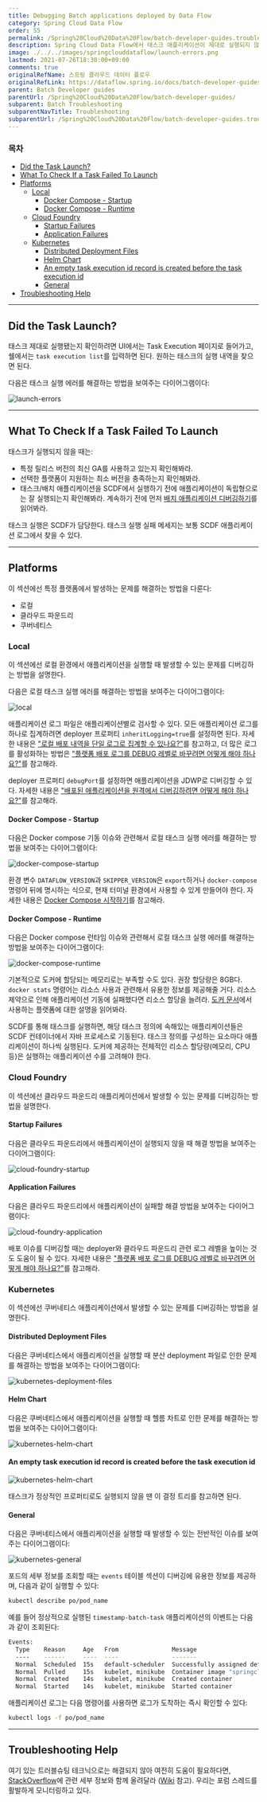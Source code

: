 ```yaml
---
title: Debugging Batch applications deployed by Data Flow
category: Spring Cloud Data Flow
order: 55
permalink: /Spring%20Cloud%20Data%20Flow/batch-developer-guides.troubleshooting.scdf-tasks/
description: Spring Cloud Data Flow에서 태스크 애플리케이션이 제대로 실행되지 않을 때 트러블슈팅 팁들
image: ./../../images/springclouddataflow/launch-errors.png
lastmod: 2021-07-26T18:30:00+09:00
comments: true
originalRefName: 스프링 클라우드 데이터 플로우
originalRefLink: https://dataflow.spring.io/docs/batch-developer-guides/troubleshooting/debugging-scdf-tasks/
parent: Batch Developer guides
parentUrl: /Spring%20Cloud%20Data%20Flow/batch-developer-guides/
subparent: Batch Troubleshooting
subparentNavTitle: Troubleshooting
subparentUrl: /Spring%20Cloud%20Data%20Flow/batch-developer-guides.troubleshooting/
---
```


### 목차

- [Did the Task Launch?](#did-the-task-launch)
- [What To Check If a Task Failed To Launch](#what-to-check-if-a-task-failed-to-launch)
- [Platforms](#platforms)
  + [Local](#local)
    * [Docker Compose - Startup](#docker-compose---startup)
    * [Docker Compose - Runtime](#docker-compose---runtime)
  + [Cloud Foundry](#cloud-foundry)
    * [Startup Failures](#startup-failures)
    * [Application Failures](#application-failures)
  + [Kubernetes](#kubernetes)
    * [Distributed Deployment Files](#distributed-deployment-files)
    * [Helm Chart](#helm-chart)
    * [An empty task execution id record is created before the task execution id](#an-empty-task-execution-id-record-is-created-before-the-task-execution-id)
    * [General](#general)
- [Troubleshooting Help](#troubleshooting-help)

---

## Did the Task Launch?

태스크 제대로 실행됐는지 확인하려면 UI에서는 Task Execution 페이지로 들어가고, 쉘에서는 `task execution list`를 입력하면 된다. 원하는 태스크의 실행 내역을 찾으면 된다.

다음은 태스크 실행 에러를 해결하는 방법을 보여주는 다이어그램이다:

![launch-errors](./../../images/springclouddataflow/launch-errors.png)

---

## What To Check If a Task Failed To Launch

태스크가 실행되지 않을 때는:

- 특정 릴리스 버전의 최신 GA를 사용하고 있는지 확인해봐라.
- 선택한 플랫폼이 지원하는 최소 버전을 충족하는지 확인해봐라.
- 태스크/배치 애플리케이션을 SCDF에서 실행하기 전에 애플리케이션이 독립형으로는 잘 실행되는지 확인해봐라. 계속하기 전에 먼저 [배치 애플리케이션 디버깅하기](../batch-developer-guides.troubleshooting.task-apps)를 읽어봐라.

태스크 실행은 SCDF가 담당한다. 태스크 실행 실패 메세지는 보통 SCDF 애플리케이션 로그에서 찾을 수 있다.

---

## Platforms

이 섹션에선 특정 플랫폼에서 발생하는 문제를 해결하는 방법을 다룬다:

- 로컬
- 클라우드 파운드리
- 쿠버네티스

### Local

이 섹션에선 로컬 환경에서 애플리케이션을 실행할 때 발생할 수 있는 문제를 디버깅하는 방법을 설명한다.

다음은 로컬 태스크 실행 에러를 해결하는 방법을 보여주는 다이어그램이다:

![local](./../../images/springclouddataflow/local2.png)

애플리케이션 로그 파일은 애플리케이션별로 검사할 수 있다. 모든 애플리케이션 로그를 하나로 집계하려면 deployer 프로퍼티 `inheritLogging=true`를 설정하면 된다. 자세한 내용은 ["로컬 배포 내역을 단일 로그로 집계할 수 있나요?"](https://dataflow.spring.io/docs/resources/faq/#aggregatelogs)를 참고하고, 더 많은 로그를 활성화하는 방법은 ["플랫폼 배포 로그를 DEBUG 레벨로 바꾸려면 어떻게 해야 하나요?"](https://dataflow.spring.io/docs/resources/faq/#debuglogs)를 참고해라.

deployer 프로퍼티 `debugPort`를 설정하면 애플리케이션을 JDWP로 디버깅할 수 있다. 자세한 내용은 ["배포된 애플리케이션을 원격에서 디버깅하려면 어떻게 해야 하나요?"](https://dataflow.spring.io/docs/resources/faq/#remotedebug)를 참고해라.

#### Docker Compose - Startup

다음은 Docker compose 기동 이슈와 관련해서 로컬 태스크 실행 에러를 해결하는 방법을 보여주는 다이어그램이다:

![docker-compose-startup](./../../images/springclouddataflow/docker-compose-startup2.png)

환경 변수 `DATAFLOW_VERSION`과 `SKIPPER_VERSION`은 `export`하거나 `docker-compose` 명령어 뒤에 명시하는 식으로, 현재 터미널 환경에서 사용할 수 있게 만들어야 한다. 자세한 내용은 [Docker Compose 시작하기](../installation.local-machine.docker-compose)를 참고해라.

#### Docker Compose - Runtime

다음은 Docker compose 런타임 이슈와 관련해서 로컬 태스크 실행 에러를 해결하는 방법을 보여주는 다이어그램이다:

![docker-compose-runtime](./../../images/springclouddataflow/docker-compose-runtime2.png)

기본적으로 도커에 할당되는 메모리로는 부족할 수도 있다. 권장 할당량은 8GB다. `docker stats` 명령어는 리소스 사용과 관련해서 유용한 정보를 제공해줄 거다. 리소스 제약으로 인해 애플리케이션 기동에 실패했다면 리소스 할당을 늘려라. [도커 문서](https://docs.docker.com/)에서 사용하는 플랫폼에 대한 설명을 읽어봐라.

SCDF를 통해 태스크를 실행하면, 해당 태스크 정의에 속해있는 애플리케이션들은 SCDF 컨테이너에서 자바 프로세스로 기동된다. 태스크 정의를 구성하는 요소마다 애플리케이션이 하나씩 실행된다. 도커에 제공하는 전체적인 리소스 할당량(메모리, CPU 등)은 실행하는 애플리케이션 수를 고려해야 한다.

### Cloud Foundry

이 섹션에선 클라우드 파운드리 애플리케이션에서 발생할 수 있는 문제를 디버깅하는 방법을 설명한다.

#### Startup Failures

다음은 클라우드 파운드리에서 애플리케이션이 실행되지 않을 때 해결 방법을 보여주는 다이어그램이다:

![cloud-foundry-startup](./../../images/springclouddataflow/cloud-foundry-startup2.png)

#### Application Failures

다음은 클라우드 파운드리에서 애플리케이션이 실패할 해결 방법을 보여주는 다이어그램이다:

![cloud-foundry-application](./../../images/springclouddataflow/cloud-foundry-application2.png)

배포 이슈를 디버깅할 때는 deployer와 클라우드 파운드리 관련 로그 레벨을 높이는 것도 도움이 될 수 있다. 자세한 내용은  ["플랫폼 배포 로그를 DEBUG 레벨로 바꾸려면 어떻게 해야 하나요?"](https://dataflow.spring.io/docs/resources/faq/#debuglogs)를 참고해라.

### Kubernetes

이 섹션에선 쿠버네티스 애플리케이션에서 발생할 수 있는 문제를 디버깅하는 방법을 설명한다.

#### Distributed Deployment Files

다음은 쿠버네티스에서 애플리케이션을 실행할 때 분산 deployment 파일로 인한 문제를 해결하는 방법을 보여주는 다이어그램이다:

![kubernetes-deployment-files](./../../images/springclouddataflow/kubernetes-deployment-files2.png)

#### Helm Chart

다음은 쿠버네티스에서 애플리케이션을 실행할 때 헬름 차트로 인한 문제를 해결하는 방법을 보여주는 다이어그램이다:

![kubernetes-helm-chart](./../../images/springclouddataflow/kubernetes-helm-chart2.png)

#### An empty task execution id record is created before the task execution id

![kubernetes-helm-chart](./../../images/springclouddataflow/kubernetes-execution-id-empty.png)

태스크가 정상적인 프로퍼티로도 실행되지 않을 땐 이 결정 트리를 참고하면 된다.

#### General

다음은 쿠버네티스에서 애플리케이션을 실행할 때 발생할 수 있는 전반적인 이슈를 보여주는 다이어그램이다:

![kubernetes-general](./../../images/springclouddataflow/kubernetes-general2.png)

포드의 세부 정보를 조회할 때는 `events` 테이블 섹션이 디버깅에 유용한 정보를 제공하며, 다음과 같이 실행할 수 있다:

```sh
kubectl describe po/pod_name
```

예를 들어 정상적으로 실행된 `timestamp-batch-task` 애플리케이션의 이벤트는 다음과 같이 조회된다:

```sh
Events:
  Type    Reason     Age   From               Message
  ----    ------     ----  ----               -------
  Normal  Scheduled  15s   default-scheduler  Successfully assigned default/timestamp-7138z511d8 to minikube
  Normal  Pulled     15s   kubelet, minikube  Container image "springcloudtask/timestamp-batch-task:latest" already present on machine
  Normal  Created    14s   kubelet, minikube  Created container
  Normal  Started    14s   kubelet, minikube  Started container
```

애플리케이션 로그는 다음 명령어를 사용하면 로그가 도착하는 즉시 확인할 수 있다:

```sh
kubectl logs -f po/pod_name
```

---

## Troubleshooting Help

여기 있는 트러블슈팅 테크닉으로는 해결되지 않아 여전히 도움이 필요하다면, [StackOverflow](https://stackoverflow.com/tags/spring-cloud-dataflow/)에 관련 세부 정보와 함께 올려달라 ([Wiki](https://github.com/spring-cloud/spring-cloud-dataflow/wiki/Reporting-Issues) 참고). 우리는 포럼 스레드를 활발하게 모니터링하고 있다.